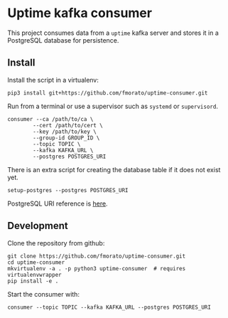 # Uptime kafka consumer

This project consumes data from a `uptime` kafka server and stores it in a PostgreSQL database for persistence.

## Install

Install the script in a virtualenv:

    pip3 install git+https://github.com/fmorato/uptime-consumer.git

Run from a terminal or use a supervisor such as `systemd` or `supervisord`.

    consumer --ca /path/to/ca \
            --cert /path/to/cert \
            --key /path/to/key \
            --group-id GROUP_ID \
            --topic TOPIC \
            --kafka KAFKA_URL \
            --postgres POSTGRES_URI

There is an extra script for creating the database table if it does not exist yet.

    setup-postgres --postgres POSTGRES_URI

PostgreSQL URI reference is [here](https://www.postgresql.org/docs/11/libpq-connect.html#id-1.7.3.8.3.6).

## Development

Clone the repository from github:

    git clone https://github.com/fmorato/uptime-consumer.git
    cd uptime-consumer
    mkvirtualenv -a . -p python3 uptime-consumer  # requires virtualenvwrapper
    pip install -e .

Start the consumer with:

    consumer --topic TOPIC --kafka KAFKA_URL --postgres POSTGRES_URI
